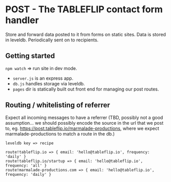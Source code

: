 # POST - The TABLEFLIP contact form handler

Store and forward data posted to it from forms on static sites.
Data is stored in leveldb.
Periodically sent on to recipients.

## Getting started

`npm watch` => run site in dev mode.

- `server.js` is an express app.
- `db.js` handles storage via leveldb.
- `pages` dir is statically built out front end for managing our post routes.

## Routing / whitelisting of referrer

Expect all incoming messages to have a referrer (TBD, possibly not a good assumption... we should possibly encode the source in the url that we post to, eg. https://post.tableflip.io/marmalade-productions, where we expect marmalade-productions to match a route in the db.)

`leveldb key => recipe`

```
route!tableflip.io => { email: 'hello@tableflip.io', frequency: 'daily' }
route!tableflip.io/startup => { email: 'hello@tableflip.io', frequency: 'all' }
route!marmalade-productions.com => { email: 'hello@tableflip.io', frequency: 'daily' }
```
